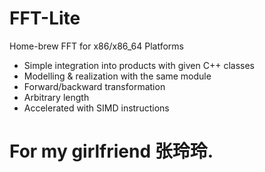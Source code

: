 # FFT-Lite
Home-brew FFT for x86/x86_64 Platforms 

+ Simple integration into products with given C++ classes
+ Modelling & realization with the same module
+ Forward/backward transformation
+ Arbitrary length
+ Accelerated with SIMD instructions

# For my girlfriend 张玲玲.
